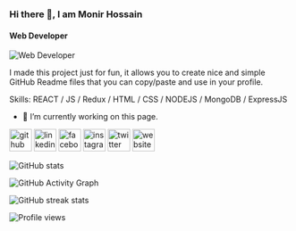 ### Hi there 👋, I am Monir Hossain
#### Web Developer
![Web Developer](https://media-exp1.licdn.com/dms/image/C5616AQEQcit2zhexbw/profile-displaybackgroundimage-shrink_350_1400/0/1640489823116?e=1667433600&v=beta&t=N3YrStlwew-5RRHHWhZx69X3WkwxfH6BnnA6vN-ad8I)

I made this project just for fun, it allows you to create nice and simple GitHub Readme files that you can copy/paste and use in your profile.

Skills: REACT / JS / Redux / HTML / CSS / NODEJS / MongoDB / ExpressJS 

- 🔭 I’m currently working on this page. 


[<img src='https://cdn.jsdelivr.net/npm/simple-icons@3.0.1/icons/github.svg' alt='github' height='40'>](https://github.com/monirhabderabby)  [<img src='https://cdn.jsdelivr.net/npm/simple-icons@3.0.1/icons/linkedin.svg' alt='linkedin' height='40'>](https://www.linkedin.com/in/monirhabderabby/)  [<img src='https://cdn.jsdelivr.net/npm/simple-icons@3.0.1/icons/facebook.svg' alt='facebook' height='40'>](https://www.facebook.com/monirhabderabby)  [<img src='https://cdn.jsdelivr.net/npm/simple-icons@3.0.1/icons/instagram.svg' alt='instagram' height='40'>](https://www.instagram.com/monirhabderabby/)  [<img src='https://cdn.jsdelivr.net/npm/simple-icons@3.0.1/icons/twitter.svg' alt='twitter' height='40'>](https://twitter.com/monirhabderabby)  [<img src='https://cdn.jsdelivr.net/npm/simple-icons@3.0.1/icons/icloud.svg' alt='website' height='40'>](https://monirhabderabby.netlify.app/)  

![GitHub stats](https://github-readme-stats.vercel.app/api?username=monirhabderabby&show_icons=true)  

![GitHub Activity Graph](https://activity-graph.herokuapp.com/graph?username=monirhabderabby)  

![GitHub streak stats](https://github-readme-streak-stats.herokuapp.com/?user=monirhabderabby)  

![Profile views](https://gpvc.arturio.dev/monirhabderabby)  
